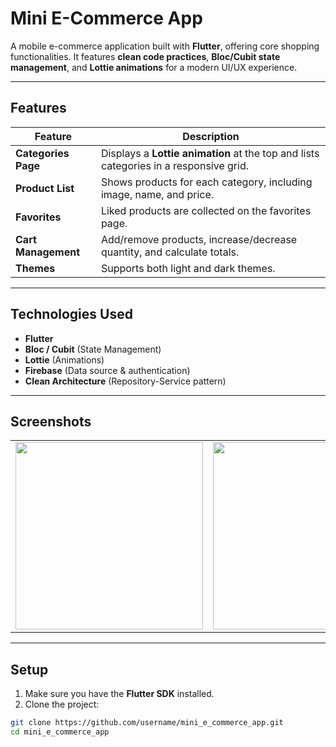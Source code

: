 # Mini E-Commerce App

A mobile e-commerce application built with **Flutter**, offering core shopping functionalities. It features **clean code practices**, **Bloc/Cubit state management**, and **Lottie animations** for a modern UI/UX experience.

---

## Features

| Feature | Description |
|---------|-------------|
| **Categories Page** | Displays a **Lottie animation** at the top and lists categories in a responsive grid. |
| **Product List** | Shows products for each category, including image, name, and price. |
| **Favorites** | Liked products are collected on the favorites page. |
| **Cart Management** | Add/remove products, increase/decrease quantity, and calculate totals. |
| **Themes** | Supports both light and dark themes. |

---

## Technologies Used

- **Flutter**  
- **Bloc / Cubit** (State Management)  
- **Lottie** (Animations)  
- **Firebase** (Data source & authentication)  
- **Clean Architecture** (Repository-Service pattern)

---

## Screenshots

|  |  |  |
|--|--|--|
| <img src="assets/images/home.png" width="300"> | <img src="assets/images/products.png" width="300"> | <img src="assets/images/cart.png" width="300"> |

---

## Setup

1. Make sure you have the **Flutter SDK** installed.  
2. Clone the project:

```bash
git clone https://github.com/username/mini_e_commerce_app.git
cd mini_e_commerce_app
